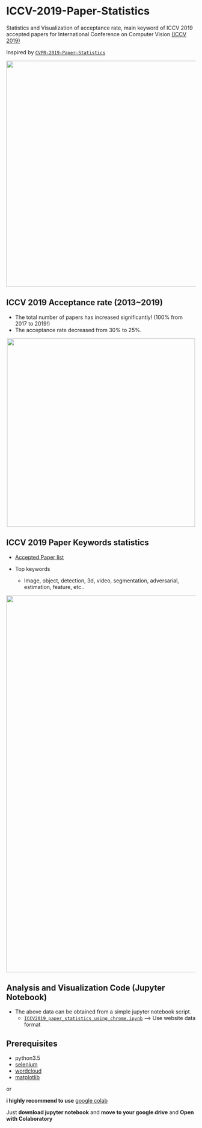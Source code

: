 # ICCV-2019-Paper-Statistics
Statistics and Visualization of acceptance rate, main keyword of ICCV 2019 accepted papers for International Conference on Computer Vision [(ICCV 2019)](http://iccv2019.thecvf.com/)

Inspired by [`CVPR-2019-Paper-Statistics`](https://github.com/hoya012/CVPR-2019-Paper-Statistics)

<p align="center">
  <img width="600" src="/2019_iccv/keyword_cloud_title.PNG">
</p>

## ICCV 2019 Acceptance rate (2013~2019)

- The total number of papers has increased significantly! (100% from 2017 to 2019!)
- The acceptance rate decreased from 30% to 25%.

<p align="center">
  <img width="500" src="/2019_iccv/iccv_acceptance_rate.PNG">
</p>


## ICCV 2019 Paper Keywords statistics
- [Accepted Paper list](http://iccv2019.thecvf.com/program/main_conference)

-  Top keywords 
   - Image, object, detection, 3d, video, segmentation, adversarial, estimation, feature, etc..

<p align="center">
  <img width="1000" src="/2019_iccv/top_keywords_2019.png">
</p>

## Analysis and Visualization Code (Jupyter Notebook)

- The above data can be obtained from a simple jupyter notebook script.
   - [`ICCV2019_paper_statistics_using_chrome.ipynb`](https://github.com/hoya012/ICCV-Paper-Statistics/blob/master/ICCV2019_paper_statistics_using_chrome.ipynb) --> Use website data format

## Prerequisites
- python3.5
- [selenium](https://selenium-python.readthedocs.io/)
- [wordcloud](https://pypi.org/project/wordcloud/)
- [matplotlib](https://matplotlib.org/)

or 

**i highly recommend to use** [google colab](https://colab.research.google.com/)

Just **download jupyter notebook** and **move to your google drive** and **Open with Colaboratory**


